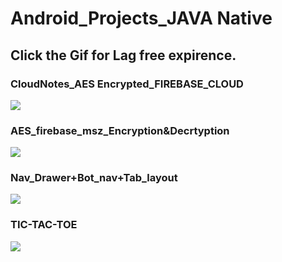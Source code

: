 # Android_Projects_JAVA Native

## Click the Gif for Lag free expirence.

### CloudNotes_AES Encrypted_FIREBASE_CLOUD
<img src="cloudNotesDemoVideo.gif">

### AES_firebase_msz_Encryption&Decrtyption

<img src="AES_firebase_msz_Encryption%26Decrtyption/Rec%200001.gif">

### Nav_Drawer+Bot_nav+Tab_layout

<img src="Nav_Drawer+Bot_nav+Tab_layout/Rec%200001.gif?raw=true">

### TIC-TAC-TOE

<img src="TIC_TAC_TOE-MultiActivity/ZJ6VmQB8iB.gif?raw=true">






